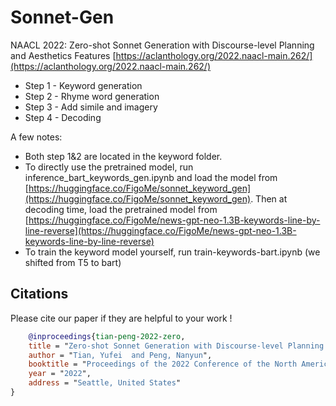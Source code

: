 # Sonnet-Gen
NAACL 2022: Zero-shot Sonnet Generation with Discourse-level Planning and Aesthetics Features [https://aclanthology.org/2022.naacl-main.262/](https://aclanthology.org/2022.naacl-main.262/)

- Step 1 - Keyword generation
- Step 2 - Rhyme word generation
- Step 3 - Add simile and imagery
- Step 4 - Decoding

A few notes:
- Both step 1&2 are located in the keyword folder. 
- To directly use the pretrained model, run inference_bart_keywords_gen.ipynb and load the model from [https://huggingface.co/FigoMe/sonnet_keyword_gen](https://huggingface.co/FigoMe/sonnet_keyword_gen). Then at decoding time, load the pretrained model from [https://huggingface.co/FigoMe/news-gpt-neo-1.3B-keywords-line-by-line-reverse](https://huggingface.co/FigoMe/news-gpt-neo-1.3B-keywords-line-by-line-reverse)
- To train the keyword model yourself, run train-keywords-bart.ipynb (we shifted from T5 to bart)

## Citations
Please cite our paper if they are helpful to your work !
```bibtex 
    @inproceedings{tian-peng-2022-zero,
    title = "Zero-shot Sonnet Generation with Discourse-level Planning and Aesthetics Features",
    author = "Tian, Yufei  and Peng, Nanyun",
    booktitle = "Proceedings of the 2022 Conference of the North American Chapter of the Association for Computational Linguistics: Human Language  Technologies",
    year = "2022",
    address = "Seattle, United States"
} 
```

